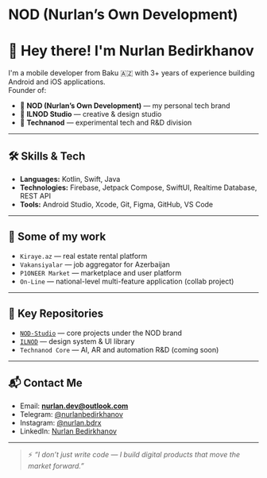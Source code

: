 # NOD (Nurlan’s Own Development)

# 👋 Hey there! I'm Nurlan Bedirkhanov

I'm a mobile developer from Baku 🇦🇿 with 3+ years of experience building Android and iOS applications.  
Founder of:

- 🚀 **NOD (Nurlan’s Own Development)** — my personal tech brand
- 🎨 **ILNOD Studio** — creative & design studio
- 🧠 **Technanod** — experimental tech and R&D division

---

## 🛠️ Skills & Tech

- **Languages:** Kotlin, Swift, Java
- **Technologies:** Firebase, Jetpack Compose, SwiftUI, Realtime Database, REST API
- **Tools:** Android Studio, Xcode, Git, Figma, GitHub, VS Code

---

## 📱 Some of my work

- `Kiraye.az` — real estate rental platform
- `Vakansiyalar` — job aggregator for Azerbaijan
- `P1ONEER Market` — marketplace and user platform
- `On-Line` — national-level multi-feature application (collab project)

---

## 🚀 Key Repositories

- [`NOD-Studio`](https://github.com/NurlanBadirkhanov/NOD-Studio) — core projects under the NOD brand
- [`ILNOD`](https://github.com/NurlanBadirkhanov/ILNOD) — design system & UI library
- `Technanod Core` — AI, AR and automation R&D (coming soon)

---

## 📬 Contact Me

- Email: **nurlan.dev@outlook.com**
- Telegram: [@nurlanbedirkhanov](https://t.me/nurlanbedirkhanov)
- Instagram: [@nurlan.bdrx](https://instagram.com/nurlan.bdrx)
- LinkedIn: [Nurlan Bedirkhanov](https://linkedin.com/in/nurlanbedirkhanov)

---

> ⚡ *“I don’t just write code — I build digital products that move the market forward.”*
